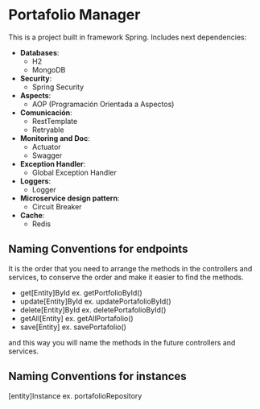 # Portafolio Manager

This is a project built in framework Spring. Includes next dependencies:

- **Databases**:
  - H2
  - MongoDB
- **Security**:
  - Spring Security
- **Aspects**:
  - AOP (Programación Orientada a Aspectos)
- **Comunicación**:
  - RestTemplate
  - Retryable
- **Monitoring and Doc**:
  - Actuator
  - Swagger
- **Exception Handler**:
  - Global Exception Handler
- **Loggers**:
  - Logger
- **Microservice design pattern**:
  - Circuit Breaker
- **Cache**:
  - Redis

## Naming Conventions for endpoints
It is the order that you need to arrange the methods in the controllers and services, 
to conserve the order and make it easier to find the methods.

- get[Entity]ById ex. getPortfolioById()
- update[Entity]ById ex. updatePortafolioById() 
- delete[Entity]ById ex. deletePortafolioById()
- getAll[Entity] ex. getAllPortafolio()
- save[Entity] ex. savePortafolio()

and this way you will name the methods in the future controllers and services.

## Naming Conventions for instances
[entity]Instance ex. portafolioRepository
